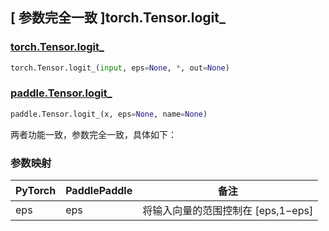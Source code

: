## [ 参数完全一致 ]torch.Tensor.logit_

### [torch.Tensor.logit_](https://pytorch.org/docs/stable/generated/torch.Tensor.logit_.html)

```python
torch.Tensor.logit_(input, eps=None, *, out=None)
```

### [paddle.Tensor.logit_](https://www.paddlepaddle.org.cn/documentation/docs/zh/develop/api/paddle/logit_cn.html)

```python
paddle.Tensor.logit_(x, eps=None, name=None)
```

两者功能一致，参数完全一致，具体如下：

### 参数映射

| PyTorch                             | PaddlePaddle | 备注                                                                    |
| ----------------------------------- | ------------ | ----------------------------------------------------------------------- |
| eps     | eps           | 将输入向量的范围控制在 [eps,1−eps]                        |
